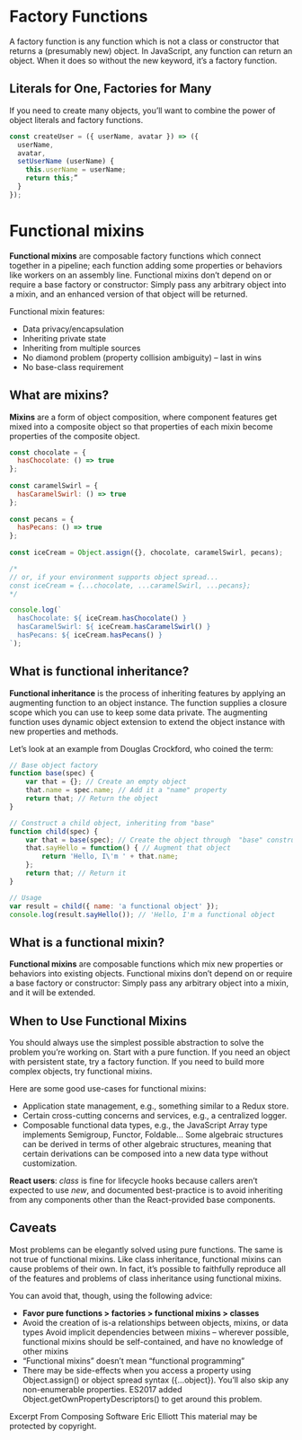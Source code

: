# Factory Functions

A factory function is any function which is not a class or constructor that returns a (presumably new) object. In JavaScript, any function can return an object. When it does so without the new keyword, it’s a factory function.

## Literals for One, Factories for Many

If you need to create many objects, you’ll want to combine the power of object literals and factory functions.

```js
const createUser = ({ userName, avatar }) => ({
  userName,
  avatar,
  setUserName (userName) {
    this.userName = userName;
    return this;”
  }
});
```

# Functional mixins

**Functional mixins** are composable factory functions which connect together in a pipeline; each function adding some properties or behaviors like workers on an assembly line. Functional mixins don’t depend on or require a base factory or constructor: Simply pass any arbitrary object into a mixin, and an enhanced version of that object will be returned.

Functional mixin features:

* Data privacy/encapsulation
* Inheriting private state
* Inheriting from multiple sources
* No diamond problem (property collision ambiguity) – last in wins
* No base-class requirement

## What are mixins?

**Mixins** are a form of object composition, where component features get mixed into a composite object so that properties of each mixin become properties of the composite object.

```js
const chocolate = {
  hasChocolate: () => true
};
 
const caramelSwirl = {
  hasCaramelSwirl: () => true
};
 
const pecans = {
  hasPecans: () => true
};
 
const iceCream = Object.assign({}, chocolate, caramelSwirl, pecans);

/*
// or, if your environment supports object spread...
const iceCream = {...chocolate, ...caramelSwirl, ...pecans};
*/

console.log(`
  hasChocolate: ${ iceCream.hasChocolate() }
  hasCaramelSwirl: ${ iceCream.hasCaramelSwirl() }
  hasPecans: ${ iceCream.hasPecans() }
`);
```

## What is functional inheritance?

**Functional inheritance** is the process of inheriting features by applying an augmenting function to an object instance. The function supplies a closure scope which you can use to keep some data private. The augmenting function uses dynamic object extension to extend the object instance with new properties and methods.

Let’s look at an example from Douglas Crockford, who coined the term:

```js
// Base object factory
function base(spec) {
    var that = {}; // Create an empty object
    that.name = spec.name; // Add it a "name" property
    return that; // Return the object
}

// Construct a child object, inheriting from "base"
function child(spec) {
    var that = base(spec); // Create the object through  "base" constructor
    that.sayHello = function() { // Augment that object
        return 'Hello, I\'m ' + that.name;
    };
    return that; // Return it
}

// Usage
var result = child({ name: 'a functional object' });
console.log(result.sayHello()); // 'Hello, I'm a functional object
```

## What is a functional mixin?

**Functional mixins** are composable functions which mix new properties or behaviors into existing objects. Functional mixins don’t depend on or require a base factory or constructor: Simply pass any arbitrary object into a mixin, and it will be extended.

## When to Use Functional Mixins

You should always use the simplest possible abstraction to solve the problem you’re working on. Start with a pure function. If you need an object with persistent state, try a factory function. If you need to build more complex objects, try functional mixins.

Here are some good use-cases for functional mixins:

* Application state management, e.g., something similar to a Redux store.
* Certain cross-cutting concerns and services, e.g., a centralized logger.
* Composable functional data types, e.g., the JavaScript Array type implements Semigroup, Functor, Foldable… Some algebraic structures can be derived in terms of other algebraic structures, meaning that certain derivations can be composed into a new data type without customization.

**React users**: *class* is fine for lifecycle hooks because callers aren’t expected to use *new*, and documented best-practice is to avoid inheriting from any components other than the React-provided base components.

## Caveats

Most problems can be elegantly solved using pure functions. The same is not true of functional mixins. Like class inheritance, functional mixins can cause problems of their own. In fact, it’s possible to faithfully reproduce all of the features and problems of class inheritance using functional mixins.

You can avoid that, though, using the following advice:

* **Favor pure functions > factories > functional mixins > classes**
* Avoid the creation of is-a relationships between objects, mixins, or data types
  Avoid implicit dependencies between mixins – wherever possible, functional mixins should be self-contained, and have no knowledge of other mixins
* “Functional mixins” doesn’t mean “functional programming”
* There may be side-effects when you access a property using Object.assign() or object spread syntax ({...object}). You’ll also skip any non-enumerable properties. ES2017 added Object.getOwnPropertyDescriptors() to get around this problem.

Excerpt From
Composing Software
Eric Elliott
This material may be protected by copyright.

